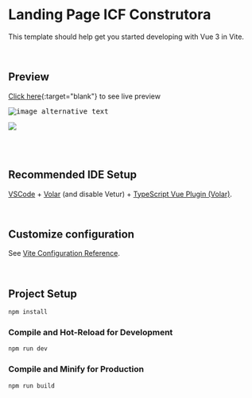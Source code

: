#  Landing Page ICF Construtora

This template should help get you started developing with Vue 3 in Vite.

<br>

## Preview

[Click here](https://analyceferreira.github.io/landing-page-icf-contrutora/){:target="blank"} to see live preview

<kbd> ![image alternative text](https://media.discordapp.net/attachments/997292586333110365/1010169616376541236/Screenshot_1.png) </kbd>

<kbd> <img src="https://media.discordapp.net/attachments/997292586333110365/1010169616812740698/Screenshot_2.png?width=1159&height=574"> </kbd>

<br>
<br>

## Recommended IDE Setup

[VSCode](https://code.visualstudio.com/) + [Volar](https://marketplace.visualstudio.com/items?itemName=Vue.volar) (and disable Vetur) + [TypeScript Vue Plugin (Volar)](https://marketplace.visualstudio.com/items?itemName=Vue.vscode-typescript-vue-plugin).

<br>

## Customize configuration

See [Vite Configuration Reference](https://vitejs.dev/config/).

<br>

## Project Setup

```sh
npm install
```

### Compile and Hot-Reload for Development

```sh
npm run dev
```

### Compile and Minify for Production

```sh
npm run build
```
